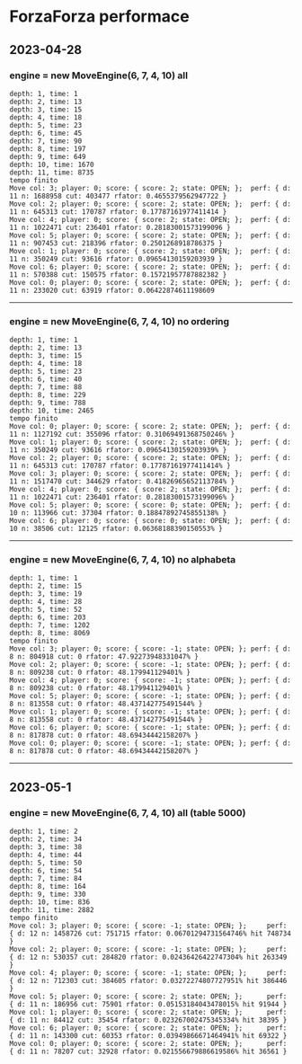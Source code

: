 # ForzaForza performace 

## 2023-04-28

### engine = new MoveEngine(6, 7, 4, 10) **all**

    depth: 1, time: 1
    depth: 2, time: 13
    depth: 3, time: 15
    depth: 4, time: 18
    depth: 5, time: 23
    depth: 6, time: 45
    depth: 7, time: 90
    depth: 8, time: 197
    depth: 9, time: 649
    depth: 10, time: 1670
    depth: 11, time: 8735
    tempo finito
    Move col: 3; player: 0; score: { score: 2; state: OPEN; };	perf: { d: 11 n: 1688958 cut: 403477 rfator: 0.4655379562947722 }
    Move col: 2; player: 0; score: { score: 2; state: OPEN; };	perf: { d: 11 n: 645313 cut: 170787 rfator: 0.17787161977411414 }
    Move col: 4; player: 0; score: { score: 2; state: OPEN; };	perf: { d: 11 n: 1022471 cut: 236401 rfator: 0.28183001573199096 }
    Move col: 5; player: 0; score: { score: 2; state: OPEN; };	perf: { d: 11 n: 907453 cut: 218396 rfator: 0.2501268918786375 }
    Move col: 1; player: 0; score: { score: 2; state: OPEN; };	perf: { d: 11 n: 350249 cut: 93616 rfator: 0.09654130159203939 }
    Move col: 6; player: 0; score: { score: 2; state: OPEN; };	perf: { d: 11 n: 570388 cut: 150575 rfator: 0.15721957787882382 }
    Move col: 0; player: 0; score: { score: 2; state: OPEN; };	perf: { d: 11 n: 233020 cut: 63919 rfator: 0.06422874611198609 

----------

### engine = new MoveEngine(6, 7, 4, 10) **no ordering**

    depth: 1, time: 1
    depth: 2, time: 13
    depth: 3, time: 15
    depth: 4, time: 18
    depth: 5, time: 23
    depth: 6, time: 40
    depth: 7, time: 88
    depth: 8, time: 229
    depth: 9, time: 788
    depth: 10, time: 2465
    tempo finito
    Move col: 0; player: 0; score: { score: 2; state: OPEN; };	perf: { d: 11 n: 1127192 cut: 355096 rfator: 0.31069491368750246% }
    Move col: 1; player: 0; score: { score: 2; state: OPEN; };	perf: { d: 11 n: 350249 cut: 93616 rfator: 0.09654130159203939% }
    Move col: 2; player: 0; score: { score: 2; state: OPEN; };	perf: { d: 11 n: 645313 cut: 170787 rfator: 0.17787161977411414% }
    Move col: 3; player: 0; score: { score: 2; state: OPEN; };	perf: { d: 11 n: 1517470 cut: 344629 rfator: 0.41826965652113784% }
    Move col: 4; player: 0; score: { score: 2; state: OPEN; };	perf: { d: 11 n: 1022471 cut: 236401 rfator: 0.28183001573199096% }
    Move col: 5; player: 0; score: { score: 0; state: OPEN; };	perf: { d: 10 n: 113966 cut: 37304 rfator: 0.18847892745855138% }
    Move col: 6; player: 0; score: { score: 0; state: OPEN; };	perf: { d: 10 n: 38506 cut: 12125 rfator: 0.06368188390150553% }
----------

### engine = new MoveEngine(6, 7, 4, 10) **no alphabeta**

    depth: 1, time: 1
    depth: 2, time: 15
    depth: 3, time: 19
    depth: 4, time: 28
    depth: 5, time: 52
    depth: 6, time: 203
    depth: 7, time: 1202
    depth: 8, time: 8069
    tempo finito
    Move col: 3; player: 0; score: { score: -1; state: OPEN; };	perf: { d: 8 n: 804918 cut: 0 rfator: 47.92273948331047% }
    Move col: 2; player: 0; score: { score: -1; state: OPEN; };	perf: { d: 8 n: 809238 cut: 0 rfator: 48.179941129401% }
    Move col: 4; player: 0; score: { score: -1; state: OPEN; };	perf: { d: 8 n: 809238 cut: 0 rfator: 48.179941129401% }
    Move col: 5; player: 0; score: { score: -1; state: OPEN; };	perf: { d: 8 n: 813558 cut: 0 rfator: 48.437142775491544% }
    Move col: 1; player: 0; score: { score: -1; state: OPEN; };	perf: { d: 8 n: 813558 cut: 0 rfator: 48.437142775491544% }
    Move col: 6; player: 0; score: { score: -1; state: OPEN; };	perf: { d: 8 n: 817878 cut: 0 rfator: 48.69434442158207% }
    Move col: 0; player: 0; score: { score: -1; state: OPEN; };	perf: { d: 8 n: 817878 cut: 0 rfator: 48.69434442158207% }

----------


## 2023-05-1

### engine = new MoveEngine(6, 7, 4, 10) **all** (table 5000)

    depth: 1, time: 2
    depth: 2, time: 34
    depth: 3, time: 38
    depth: 4, time: 44
    depth: 5, time: 50
    depth: 6, time: 54
    depth: 7, time: 84
    depth: 8, time: 164
    depth: 9, time: 330
    depth: 10, time: 836
    depth: 11, time: 2882
    tempo finito
    Move col: 3; player: 0; score: { score: -1; state: OPEN; };     perf: { d: 12 n: 1458726 cut: 751715 rfator: 0.06701294731564746% hit 748734 }
    Move col: 2; player: 0; score: { score: -1; state: OPEN; };     perf: { d: 12 n: 530357 cut: 284820 rfator: 0.02436426422747304% hit 263349 }
    Move col: 4; player: 0; score: { score: -1; state: OPEN; };     perf: { d: 12 n: 712303 cut: 384605 rfator: 0.03272274807727951% hit 386446 }
    Move col: 5; player: 0; score: { score: 2; state: OPEN; };      perf: { d: 11 n: 186956 cut: 75901 rfator: 0.05153184043478015% hit 91944 }
    Move col: 1; player: 0; score: { score: 2; state: OPEN; };      perf: { d: 11 n: 84412 cut: 35454 rfator: 0.023267002475345334% hit 38395 }
    Move col: 6; player: 0; score: { score: 2; state: OPEN; };      perf: { d: 11 n: 143300 cut: 60353 rfator: 0.03949866671464941% hit 69322 }
    Move col: 0; player: 0; score: { score: 2; state: OPEN; };      perf: { d: 11 n: 78207 cut: 32928 rfator: 0.021556679886619586% hit 36561 }
